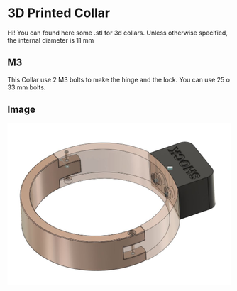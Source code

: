 # 3D Printed Collar

Hi! You can found here some .stl for 3d collars.
Unless otherwise specified, the internal diameter is 11 mm

## M3
This Collar use 2 M3 bolts to make the hinge and the lock.
You can use 25 o 33 mm bolts. 

## Image
![Image](/assets/shock.jpg)